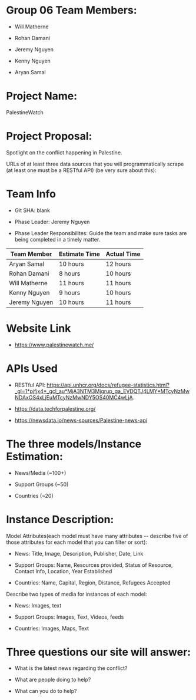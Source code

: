 # Group 06 Team Members:

- Will Matherne

- Rohan Damani

- Jeremy Nguyen

- Kenny Nguyen

- Aryan Samal

# Project Name: 

PalestineWatch

# Project Proposal:

Spotlight on the conflict happening in Palestine.

URLs of at least three data sources that you will programmatically scrape (at least one must be a RESTful API) (be very sure about this):

# Team Info

- Git SHA: blank

- Phase Leader: Jeremy Nguyen

- Phase Leader Responsibilites: Guide the team and make sure tasks are being
completed in a timely matter.


| Team Member | Estimate Time | Actual Time |
| ----- | --- | --- | 
| Aryan Samal       | 10 hours | 12 hours |
| Rohan Damani      |  8 hours | 10 hours |
| Will Matherne     | 11 hours | 11 hours |
| Kenny Nguyen      | 9 hours  | 10 hours |
| Jeremy Nguyen     | 10 hours | 11 hours |

# Website Link

- https://www.palestinewatch.me/

# APIs Used

- RESTful API: https://api.unhcr.org/docs/refugee-statistics.html?_gl=1*pjfjx4*_gcl_au*MjA3NTM3Mjgrup_ga_EVDQTJ4LMY*MTcyNzMwNDAxOS4xLjEuMTcyNzMwNDY5OS40MC4wLjA.

- https://data.techforpalestine.org/

- https://newsdata.io/news-sources/Palestine-news-api


# The three models/Instance Estimation:

- News/Media (~100+)

- Support Groups (~50)

- Countries (~20)

# Instance Description:

Model Attributes(each model must have many attributes -- describe five of those attributes for each model that you can filter or sort):

- News: Title, Image, Description, Publisher, Date, Link

- Support Groups: Name, Resources provided, Status of Resource, Contact Info, Location, Year Established

- Countries: Name, Capital, Region, Distance, Refugees Accepted 

Describe two types of media for instances of each model:

- News: Images, text

- Support Groups: Images, Text, Videos, feeds

- Countries: Images, Maps, Text

# Three questions our site will answer:

- What is the latest news regarding the conflict?

- What are people doing to help?

- What can you do to help?
